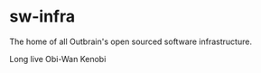 sw-infra
========

The home of all Outbrain's open sourced software infrastructure.

Long live Obi-Wan Kenobi
